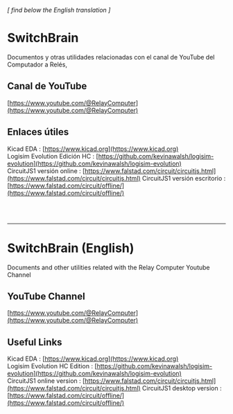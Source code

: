 
_\[ find below the English translation \]_ 

# SwitchBrain

Documentos y otras utilidades relacionadas con el canal de YouTube del Computador a Relés,

## Canal de YouTube

[https://www.youtube.com/@RelayComputer](https://www.youtube.com/@RelayComputer)

## Enlaces útiles

Kicad EDA : [https://www.kicad.org](https://www.kicad.org)  
Logisim Evolution Edición HC : [https://github.com/kevinawalsh/logisim-evolution](https://github.com/kevinawalsh/logisim-evolution)  
CircuitJS1 versión online : [https://www.falstad.com/circuit/circuitjs.html](https://www.falstad.com/circuit/circuitjs.html)
CircuitJS1 versión escritorio : [https://www.falstad.com/circuit/offline/](https://www.falstad.com/circuit/offline/)

<br /><br />

----------------------------------------------------------------------------------------------------------

# SwitchBrain (English)

Documents and other utilities related with the Relay Computer Youtube Channel

## YouTube Channel

[https://www.youtube.com/@RelayComputer](https://www.youtube.com/@RelayComputer)

## Useful Links

Kicad EDA : [https://www.kicad.org](https://www.kicad.org)  
Logisim Evolution HC Edition : [https://github.com/kevinawalsh/logisim-evolution](https://github.com/kevinawalsh/logisim-evolution)  
CircuitJS1 online version : [https://www.falstad.com/circuit/circuitjs.html](https://www.falstad.com/circuit/circuitjs.html)
CircuitJS1 desktop version : [https://www.falstad.com/circuit/offline/](https://www.falstad.com/circuit/offline/)
